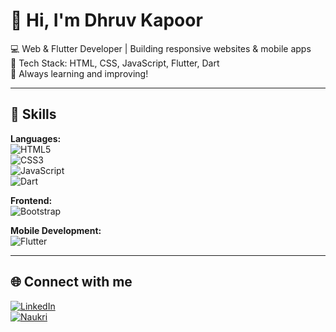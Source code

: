 # 👋 Hi, I'm Dhruv Kapoor  

💻 Web & Flutter Developer | Building responsive websites & mobile apps  
🚀 Tech Stack: HTML, CSS, JavaScript, Flutter, Dart  
🌱 Always learning and improving!  

---

## 🚀 Skills  

**Languages:**  
![HTML5](https://img.shields.io/badge/HTML5-E34F26?style=for-the-badge&logo=html5&logoColor=white)  
![CSS3](https://img.shields.io/badge/CSS3-1572B6?style=for-the-badge&logo=css3&logoColor=white)  
![JavaScript](https://img.shields.io/badge/JavaScript-F7DF1E?style=for-the-badge&logo=javascript&logoColor=000)  
![Dart](https://img.shields.io/badge/Dart-0175C2?style=for-the-badge&logo=dart&logoColor=white)  

**Frontend:**  
![Bootstrap](https://img.shields.io/badge/Bootstrap-563D7C?style=for-the-badge&logo=bootstrap&logoColor=white)  

**Mobile Development:**  
![Flutter](https://img.shields.io/badge/Flutter-02569B?style=for-the-badge&logo=flutter&logoColor=white)  

---

## 🌐 Connect with me  

[![LinkedIn](https://img.shields.io/badge/LinkedIn-0A66C2?style=for-the-badge&logo=linkedin&logoColor=white)](https://www.linkedin.com/in/dhruv-kapoor-003849212)  
[![Naukri](https://img.shields.io/badge/Naukri.com-004080?style=for-the-badge&logo=naukri&logoColor=white)](https://www.naukri.com/mnjuser/profile?id=&altresid)  
